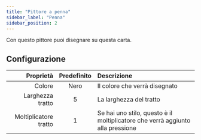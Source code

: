 ```yaml
---
title: "Pittore a penna"
sidebar_label: "Penna"
sidebar_position: 2
---
```


Con questo pittore puoi disegnare su questa carta.

## Configurazione

|             Proprietà | Predefinito | Descrizione                                                                    |
| ---------------------:|:-----------:|:------------------------------------------------------------------------------ |
|                Colore |    Nero     | Il colore che verrà disegnato                                                  |
|      Larghezza tratto |      5      | La larghezza del tratto                                                        |
| Moltiplicatore tratto |      1      | Se hai uno stilo, questo è il moltiplicatore che verrà aggiunto alla pressione |
